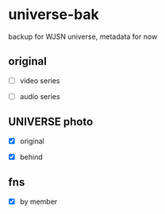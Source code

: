 # universe-bak

backup for WJSN universe, metadata for now

## original

- [ ] video series

- [ ] audio series

## UNIVERSE photo

- [x] original

- [x] behind

## fns

- [x] by member
